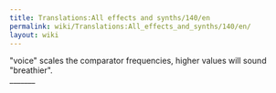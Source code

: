 ```yaml
---
title: Translations:All effects and synths/140/en
permalink: wiki/Translations:All_effects_and_synths/140/en/
layout: wiki
---
```


"voice" scales the comparator frequencies, higher values will sound
"breathier".  
\_\_\_\_\_\_\_
